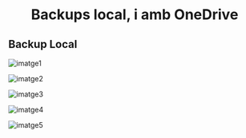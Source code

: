 # <p align="center">  Backups local, i amb OneDrive </p>

Backup Local
-------------
![imatge1](Imatges/Backup1.png)<br>

![imatge2](Imatges/Backup2.png)<br>

![imatge3](Imatges/Backup3.png)<br>

![imatge4](Imatges/Backup4.png)<br>

![imatge5](Imatges/Backup5.png)<br>
